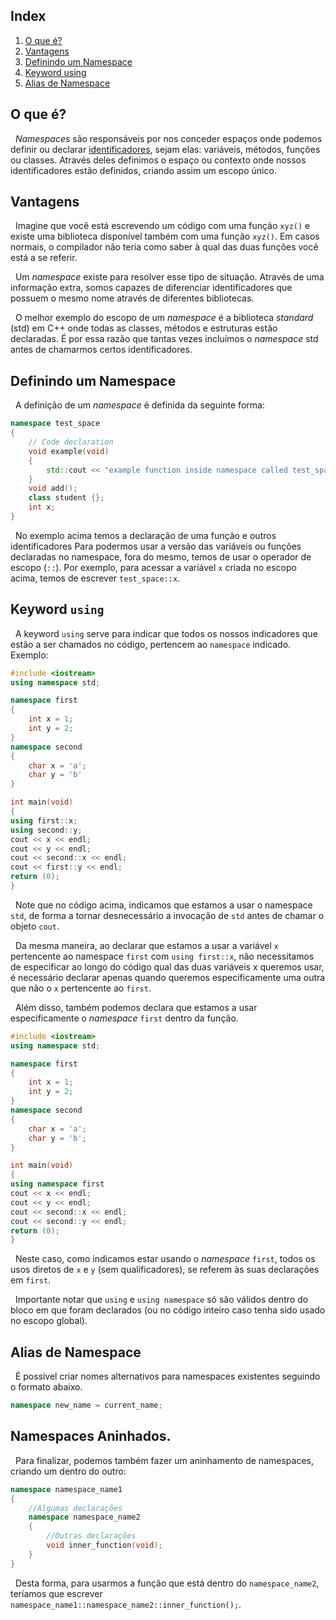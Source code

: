 ## Index
1. [O que é?](#O%20que%20é?)
2. [Vantagens](#Vantagens)
3. [Definindo um Namespace](#Definindo%20um%20Namespace)
4. [Keyword using](#Keyword%20`using`)
5. [Alias de Namespace](#Alias%20de%20Namespace)
## O que é?
&nbsp; _Namespaces_ são responsáveis por nos conceder espaços onde podemos definir ou declarar [identificadores](./02.%20Tipos%20de%20Variáveis#Identificadores), sejam elas: variáveis, métodos, funções ou classes. Através deles definimos o espaço ou contexto onde nossos identificadores estão definidos, criando assim um escopo único.

## Vantagens

&nbsp; Imagine que você está escrevendo um código com uma função `xyz()` e existe uma biblioteca disponível também com uma função `xyz()`. Em casos normais, o compilador não teria como saber à qual das duas funções você está a se referir.

&nbsp; Um _namespace_ existe para resolver esse tipo de situação. Através de uma informação extra, somos capazes de diferenciar identificadores que possuem o mesmo nome através de diferentes bibliotecas.

&nbsp; O melhor exemplo do escopo de um _namespace_ é a biblioteca _standard_ (std) em C++ onde todas as classes, métodos e estruturas estão declaradas. É por essa razão que tantas vezes incluímos o _namespace_ std antes de chamarmos certos identificadores.

## Definindo um Namespace
&nbsp; A definição de um _namespace_ é definida da seguinte forma:
``` cpp
namespace test_space
{
	// Code declaration
	void example(void)
	{
		std::cout << "example function inside namespace called test_space";
	}
	void add();
	class student {};
	int x;
}
```
&nbsp; No exemplo acima temos a declaração de uma função e outros identificadores Para podermos usar a versão das variáveis ou funções declaradas no namespace, fora do mesmo, temos de usar o operador de escopo (`::`). Por exemplo, para acessar a variável `x` criada no escopo acima, temos de escrever `test_space::x`.

## Keyword `using`
&nbsp; A keyword `using` serve para indicar que todos os nossos indicadores que estão a ser chamados no código, pertencem ao `namespace` indicado. Exemplo:
```cpp
#include <iostream>
using namespace std;

namespace first
{
	int x = 1;
	int y = 2;
}
namespace second
{
	char x = 'a';
	char y = 'b'
}

int main(void)
{
using first::x;
using second::y;
cout << x << endl;
cout << y << endl;
cout << second::x << endl;
cout << first::y << endl;
return (0);
}
```
&nbsp; Note que no código acima, indicamos que estamos a usar o namespace `std`, de forma a tornar desnecessário a invocação de `std` antes de chamar o objeto `cout`.

&nbsp; Da mesma maneira, ao declarar que estamos a usar a variável `x` pertencente ao namespace `first` com `using first::x`, não necessitamos de especificar ao longo do código qual das duas variáveis x queremos usar, é necessário declarar apenas quando queremos especificamente uma outra que não o `x` pertencente ao `first`.

&nbsp; Além disso, também podemos declara que estamos a usar especificamente o _namespace_ `first` dentro da função.
```cpp
#include <iostream>
using namespace std;

namespace first
{
	int x = 1;
	int y = 2;
}
namespace second
{
	char x = 'a';
	char y = 'b';
}

int main(void)
{
using namespace first
cout << x << endl;
cout << y << endl;
cout << second::x << endl;
cout << second::y << endl;
return (0);
}
```
&nbsp; Neste caso, como indicamos estar usando o _namespace_ `first`, todos os usos diretos de `x` e `y` (sem qualificadores), se referem às suas declarações em `first`.

&nbsp; Importante notar que `using` e `using namespace` só são válidos dentro do bloco em que foram declarados (ou no código inteiro caso tenha sido usado no escopo global).

## Alias de Namespace
&nbsp; É possível criar nomes alternativos para namespaces existentes seguindo o formato abaixo.
```cpp
namespace new_name = current_name;
```

## Namespaces Aninhados.
&nbsp; Para finalizar, podemos também fazer um aninhamento de namespaces, criando um dentro do outro:
```cpp
namespace namespace_name1
{
	//Algumas declarações
	namespace namespace_name2
	{
		//Outras declarações
		void inner_function(void);
	}
}
```
&nbsp; Desta forma, para usarmos a função que está dentro do `namespace_name2`, teríamos que escrever `namespace_name1::namespace_name2::inner_function();`.